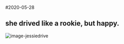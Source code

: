 #2020-05-28

## she drived like a rookie, but happy.

![image-jessiedrive](http://jessie-pic.test.upcdn.net/SheDrive.jpg)

